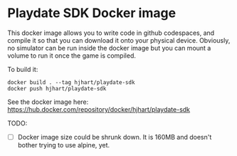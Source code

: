 # Playdate SDK Docker image

This docker image allows you to write code in github codespaces, and compile it so that you can download it onto your physical device. Obviously, no simulator can be run inside the docker image but you can mount a volume to run it once the game is compiled.

To build it:

```
docker build . --tag hjhart/playdate-sdk
docker push hjhart/playdate-sdk
```

See the docker image here: https://hub.docker.com/repository/docker/hjhart/playdate-sdk


TODO:

- [ ] Docker image size could be shrunk down. It is 160MB and doesn't bother trying to use alpine, yet.